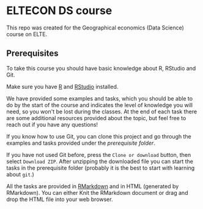 # ELTECON DS course

This repo was created for the Geographical economics (Data Science) course on ELTE.

## Prerequisites

To take this course you should have basic knowledge about R, RStudio and Git.

Make sure you have [R](https://cran.r-project.org/) and [RStudio](https://www.rstudio.com/products/rstudio/download/) installed.

We have provided some examples and tasks, which you should be able to do by the start of the course and indicates the level of knowledge you will need, so you won't be lost during the classes. At the end of each task there are some additional resources provided about the topic, but feel free to reach out if you have any questions!

If you know how to use Git, you can clone this project and go through the examples and tasks provided under the *prerequisite folder*.

If you have not used Git before, press the `Clone or download` button, then select `Download ZIP`. After unzipping the downloaded file you can start the tasks in the prerequisite folder (probably it is the best to start with learning about `git`.)

All the tasks are provided in [RMarkdown](https://rmarkdown.rstudio.com/index.html) and in HTML (generated by RMarkdown). You can either Knit the RMarkdown document or drag and drop the HTML file into your web browser.
